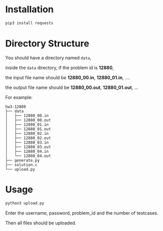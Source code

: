 # Installation

```sh
pip3 install requests
```

# Directory Structure

You should have a directory named `data`,

inside the `data` directory, if the problem id is **12880**,

the input file name should be **12880_00.in**, **12880_01.in**, ....

the output file name should be **12880_00.out**, **12880_01.out**, ...

For example:

```
hw3-12880
├── data
│   ├── 12880_00.in
│   ├── 12880_00.out
│   ├── 12880_01.in
│   ├── 12880_01.out
│   ├── 12880_02.in
│   ├── 12880_02.out
│   ├── 12880_03.in
│   ├── 12880_03.out
│   ├── 12880_04.in
│   └── 12880_04.out
├── generate.py
├── solution.c
└── upload.py
```

# Usage

```sh
python3 upload.py
```

Enter the username, password, problem_id and the number of testcases.

Then all files should be uploaded.
